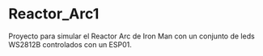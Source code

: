 # Reactor_Arc1
Proyecto para simular el Reactor Arc de Iron Man con un conjunto de leds WS2812B controlados con un ESP01. 
